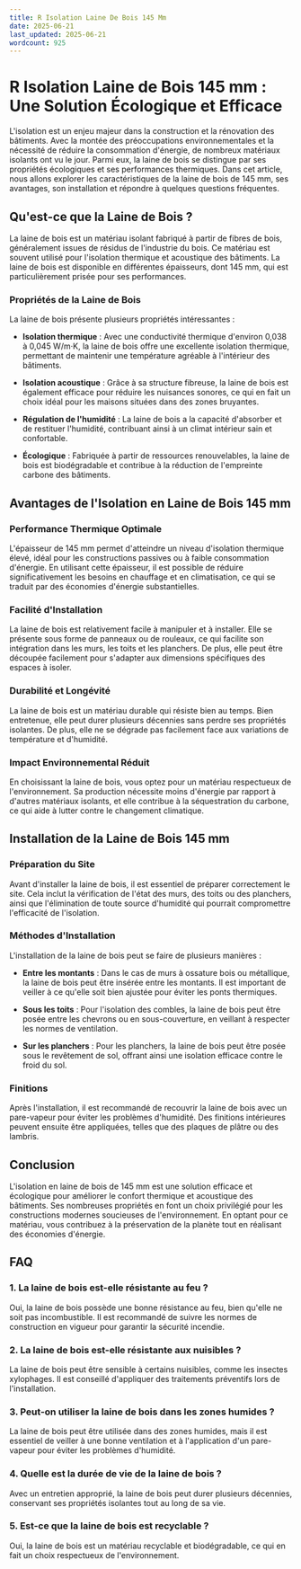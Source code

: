 ```yaml
---
title: R Isolation Laine De Bois 145 Mm
date: 2025-06-21
last_updated: 2025-06-21
wordcount: 925
---
```


# R Isolation Laine de Bois 145 mm : Une Solution Écologique et Efficace

L'isolation est un enjeu majeur dans la construction et la rénovation des bâtiments. Avec la montée des préoccupations environnementales et la nécessité de réduire la consommation d'énergie, de nombreux matériaux isolants ont vu le jour. Parmi eux, la laine de bois se distingue par ses propriétés écologiques et ses performances thermiques. Dans cet article, nous allons explorer les caractéristiques de la laine de bois de 145 mm, ses avantages, son installation et répondre à quelques questions fréquentes.

## Qu'est-ce que la Laine de Bois ?

La laine de bois est un matériau isolant fabriqué à partir de fibres de bois, généralement issues de résidus de l'industrie du bois. Ce matériau est souvent utilisé pour l'isolation thermique et acoustique des bâtiments. La laine de bois est disponible en différentes épaisseurs, dont 145 mm, qui est particulièrement prisée pour ses performances.

### Propriétés de la Laine de Bois

La laine de bois présente plusieurs propriétés intéressantes :

- **Isolation thermique** : Avec une conductivité thermique d'environ 0,038 à 0,045 W/m·K, la laine de bois offre une excellente isolation thermique, permettant de maintenir une température agréable à l'intérieur des bâtiments.
  
- **Isolation acoustique** : Grâce à sa structure fibreuse, la laine de bois est également efficace pour réduire les nuisances sonores, ce qui en fait un choix idéal pour les maisons situées dans des zones bruyantes.

- **Régulation de l'humidité** : La laine de bois a la capacité d'absorber et de restituer l'humidité, contribuant ainsi à un climat intérieur sain et confortable.

- **Écologique** : Fabriquée à partir de ressources renouvelables, la laine de bois est biodégradable et contribue à la réduction de l'empreinte carbone des bâtiments.

## Avantages de l'Isolation en Laine de Bois 145 mm

### Performance Thermique Optimale

L'épaisseur de 145 mm permet d'atteindre un niveau d'isolation thermique élevé, idéal pour les constructions passives ou à faible consommation d'énergie. En utilisant cette épaisseur, il est possible de réduire significativement les besoins en chauffage et en climatisation, ce qui se traduit par des économies d'énergie substantielles.

### Facilité d'Installation

La laine de bois est relativement facile à manipuler et à installer. Elle se présente sous forme de panneaux ou de rouleaux, ce qui facilite son intégration dans les murs, les toits et les planchers. De plus, elle peut être découpée facilement pour s'adapter aux dimensions spécifiques des espaces à isoler.

### Durabilité et Longévité

La laine de bois est un matériau durable qui résiste bien au temps. Bien entretenue, elle peut durer plusieurs décennies sans perdre ses propriétés isolantes. De plus, elle ne se dégrade pas facilement face aux variations de température et d'humidité.

### Impact Environnemental Réduit

En choisissant la laine de bois, vous optez pour un matériau respectueux de l'environnement. Sa production nécessite moins d'énergie par rapport à d'autres matériaux isolants, et elle contribue à la séquestration du carbone, ce qui aide à lutter contre le changement climatique.

## Installation de la Laine de Bois 145 mm

### Préparation du Site

Avant d'installer la laine de bois, il est essentiel de préparer correctement le site. Cela inclut la vérification de l'état des murs, des toits ou des planchers, ainsi que l'élimination de toute source d'humidité qui pourrait compromettre l'efficacité de l'isolation.

### Méthodes d'Installation

L'installation de la laine de bois peut se faire de plusieurs manières :

- **Entre les montants** : Dans le cas de murs à ossature bois ou métallique, la laine de bois peut être insérée entre les montants. Il est important de veiller à ce qu'elle soit bien ajustée pour éviter les ponts thermiques.

- **Sous les toits** : Pour l'isolation des combles, la laine de bois peut être posée entre les chevrons ou en sous-couverture, en veillant à respecter les normes de ventilation.

- **Sur les planchers** : Pour les planchers, la laine de bois peut être posée sous le revêtement de sol, offrant ainsi une isolation efficace contre le froid du sol.

### Finitions

Après l'installation, il est recommandé de recouvrir la laine de bois avec un pare-vapeur pour éviter les problèmes d'humidité. Des finitions intérieures peuvent ensuite être appliquées, telles que des plaques de plâtre ou des lambris.

## Conclusion

L'isolation en laine de bois de 145 mm est une solution efficace et écologique pour améliorer le confort thermique et acoustique des bâtiments. Ses nombreuses propriétés en font un choix privilégié pour les constructions modernes soucieuses de l'environnement. En optant pour ce matériau, vous contribuez à la préservation de la planète tout en réalisant des économies d'énergie.

## FAQ

### 1. La laine de bois est-elle résistante au feu ?

Oui, la laine de bois possède une bonne résistance au feu, bien qu'elle ne soit pas incombustible. Il est recommandé de suivre les normes de construction en vigueur pour garantir la sécurité incendie.

### 2. La laine de bois est-elle résistante aux nuisibles ?

La laine de bois peut être sensible à certains nuisibles, comme les insectes xylophages. Il est conseillé d'appliquer des traitements préventifs lors de l'installation.

### 3. Peut-on utiliser la laine de bois dans les zones humides ?

La laine de bois peut être utilisée dans des zones humides, mais il est essentiel de veiller à une bonne ventilation et à l'application d'un pare-vapeur pour éviter les problèmes d'humidité.

### 4. Quelle est la durée de vie de la laine de bois ?

Avec un entretien approprié, la laine de bois peut durer plusieurs décennies, conservant ses propriétés isolantes tout au long de sa vie.

### 5. Est-ce que la laine de bois est recyclable ?

Oui, la laine de bois est un matériau recyclable et biodégradable, ce qui en fait un choix respectueux de l'environnement.